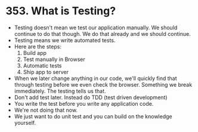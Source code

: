 # 353. What is Testing?
- Testing doesn't mean we test our application manually. We should continue to do that though. We do that already and we should continue.
-  Testing means we write automated tests.
- Here are the steps:
    1. Build app
    2. Test manually in Browser
    3. Automatic tests
    4. Ship app to server
- When we later change anything in our code, we'll quickly find that through testing before we even check the browser. Something we break immediately. The testing tells us that.
- Don't add test later. Instead do TDD (test driven development)
- You write the test before you write any application code.
- We're not doing that now.
- We just want to do unit test and you can build on the knowledge yourself. 
